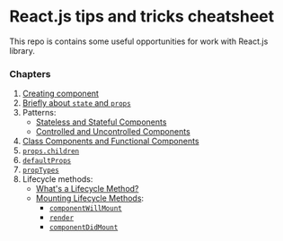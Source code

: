 # React.js tips and tricks cheatsheet

This repo is contains some useful opportunities for work with React.js library.

### Chapters

1. [Creating component](%20chapters/CreateComponent.md)
2. [Briefly about `state` and `props`](%20chapters/state_props.md)
3. Patterns: 
    * [Stateless and Stateful Components](%20chapters/patterns/StatelessStatefulComponents.md)
    * [Controlled and Uncontrolled Components](%20chapters/patterns/ControlledUncontrolledComponents.md)
4. [Class Components and Functional Components](%20chapters/ClassFuncComponents.md)
5. [`props.children`](%20chapters/props_children.md)
6. [`defaultProps`](%20chapters/defaultProps.md)
7. [`propTypes`](%20chapters/propTypes.md)
8. Lifecycle methods:
    * [What's a Lifecycle Method?](%20chapters/lifecycle_methods/LifecycleMethodsDescr.md)
    * [Mounting Lifecycle Methods](%20chapters/lifecycle_methods/types/mounting/MountingLifecycleMethods.md):
        * [`componentWillMount`]()
        * [`render`]()
        * [`componentDidMount`]()
        